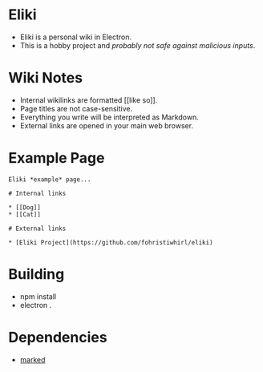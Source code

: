 # Eliki

* Eliki is a personal wiki in Electron.
* This is a hobby project and *probably not safe against malicious inputs*.

# Wiki Notes

* Internal wikilinks are formatted [[like so]].
* Page titles are not case-sensitive.
* Everything you write will be interpreted as Markdown.
* External links are opened in your main web browser.

# Example Page

```
Eliki *example* page...

# Internal links

* [[Dog]]
* [[Cat]]

# External links

* [Eliki Project](https://github.com/fohristiwhirl/eliki)
```

# Building

* npm install
* electron .

# Dependencies

* [marked](https://www.npmjs.com/package/marked)
